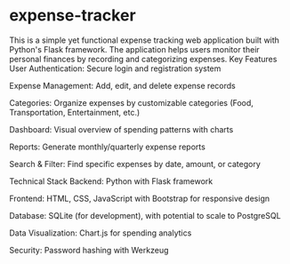 # expense-tracker
This is a simple yet functional expense tracking web application built with Python's Flask framework. The application helps users monitor their personal finances by recording and categorizing expenses.
Key Features
User Authentication: Secure login and registration system

Expense Management: Add, edit, and delete expense records

Categories: Organize expenses by customizable categories (Food, Transportation, Entertainment, etc.)

Dashboard: Visual overview of spending patterns with charts

Reports: Generate monthly/quarterly expense reports

Search & Filter: Find specific expenses by date, amount, or category

Technical Stack
Backend: Python with Flask framework

Frontend: HTML, CSS, JavaScript with Bootstrap for responsive design

Database: SQLite (for development), with potential to scale to PostgreSQL

Data Visualization: Chart.js for spending analytics

Security: Password hashing with Werkzeug
